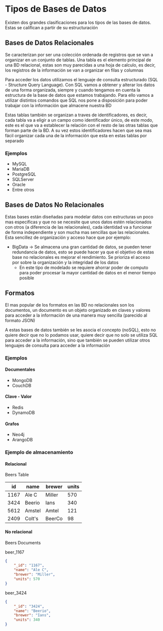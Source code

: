 # Tipos de Bases de Datos

Existen dos grandes clasificaciones para los tipos de las bases de datos. Estas se califican a partir de su estructuración

## Bases de Datos Relacionales

Se caracterizan por ser una colección ordenada de registros que se van a organizar en un conjunto de tablas. Una tabla es el elemento principal de una BD relacional, estas son muy parecidas a una hoja de calculo, es decir, los registros de la información se van a organizar en filas y columnas

Para acceder los datos utilizamos el lenguaje de consulta estructurado (SQL - Structure Query Language). Con SQL vamos a obtener y alterar los datos de una forma organizada, siempre y cuando tengamos en cuenta la estructura de la base de datos que estamos trabajando. Para ello vamos a utilizar distintos comandos que SQL nos pone a disposición para poder trabajar con la información que almacene nuestra BD

Estas tablas también se organizan a traves de identificadores, es decir, cada tabla va a eligir a un campo como identificador único, de este modo, este es el que va a establecer la relación con el resto de las otras tablas que forman parte de la BD. A su vez estos identificadores hacen que sea mas fácil organizar cada una de la información que esta en estas tablas por separado

### Ejemplos

- MySQL
- MariaDB
- PostgreSQL
- SQLServer
- Oracle
- Entre otros

## Bases de Datos No Relacionales

Estas bases están diseñadas para modelar datos con estructuras un poco mas especificas y que no se necesite que unos datos estén relacionados con otros (a diferencia de las relacionales), cada identidad va a funcionar de forma independiente y son mucha mas sencillas que las relacionales. Esta sencillez de organización y acceso hace que por ejemplo:

- BigData -> Se almacena una gran cantidad de datos, se pueden tener redundancia de datos, esto se puede hacer ya que el objetivo de estas base no relacionales es mejorar el rendimiento. Se prioriza el acceso por sobre la organización y la integridad de los datos
  - En este tipo de modelado se requiere ahorrar poder de computo para poder procesar la mayor cantidad de datos en el menor tiempo posible

## Formatos

El mas popular de los formatos en las BD no relacionales son los documentos, un documento es un objeto organizado en claves y valores para acceder a la información de una manera muy sencilla (parecido al formato JSON)

A estas bases de datos también se les asocia el concepto (noSQL), esto no quiere decir que no lo podamos usar, quiere decir que no solo se utiliza SQL para acceder a la información, sino que también se pueden utilizar otros lenguajes de consulta para acceder a la información

### Ejemplos

#### Documentales

- MongoDB
- CouchDB

#### Clave - Valor

- Redis
- DynamoDB

#### Grafos

- Neo4j
- ArangoDB

### Ejemplo de almacenamiento

#### Relacional

Beers Table

| id   | name   | brewer | units |
| ---- | ------ | ------ | ----- |
| 1167 | Ale C  | Miller | 570   |
| 3424 | Beerio | Ians   | 340   |
| 5612 | Amstel | Amtel  | 121   |
| 2409 | Colt's | BeerCo | 98    |

#### No relacional

Beers Documents

beer_1167

```json
{
	"_id": "1167",
	"name": "Ale C",
	"brewer": "Miller",
	"units": 570
}
```

beer_3424

```json
{
	"_id": "3424",
	"name": "Beerio",
	"brewer": "Ians",
	"units": 340
}
```
